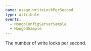 ```yaml
---
name: usage.writeLockPerSecond
type: attribute
events:
  - MongoConfigServerSample
  - MongodSample
---
```


The number of write locks per second.